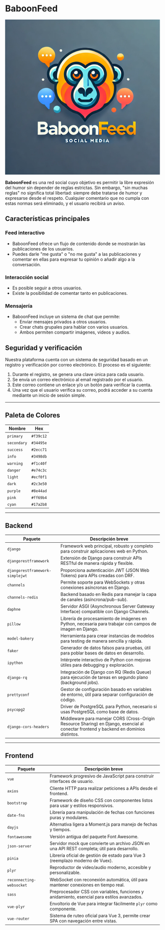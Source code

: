 # BaboonFeed

![BaboonFeed-Logo](BaboonFeedLogo.jpg)

**BaboonFeed** es una red social cuyo objetivo es permitir la libre expresión del humor sin depender de reglas estrictas. Sin embargo, "sin muchas reglas" no significa total libertad: siempre debe tratarse de humor y expresarse desde el respeto. Cualquier comentario que no cumpla con estas normas será eliminado, y el usuario recibirá un aviso.

## Características principales

### Feed interactivo

- BaboonFeed ofrece un flujo de contenido donde se mostrarán las publicaciones de los usuarios.
- Puedes darle "me gusta" o "no me gusta" a las publicaciones y comentar en ellas para expresar tu opinión o añadir algo a la conversación.

### Interacción social

- Es posible seguir a otros usuarios.
- Existe la posibilidad de comentar tanto en publicaciones.

### Mensajería

- BaboonFeed incluye un sistema de chat que permite:
  - Enviar mensajes privados a otros usuarios.
  - Crear chats grupales para hablar con varios usuarios.
  - Ambos permiten compartir imágenes, videos y audios.

## Seguridad y verificación

Nuestra plataforma cuenta con un sistema de seguridad basado en un registro y verificación por correo electrónico. El proceso es el siguiente:

1. Durante el registro, se genera una clave única para cada usuario.
2. Se envía un correo electrónico al email registrado por el usuario.
3. Este correo contiene un enlace y/o un botón para verificar la cuenta.
4. Una vez que el usuario verifica su correo, podrá acceder a su cuenta mediante un inicio de sesión simple.

---

## Paleta de Colores

| Nombre      | Hex       |
| ----------- | --------- |
| `primary`   | `#f39c12` |
| `secondary` | `#34495e` |
| `success`   | `#2ecc71` |
| `info`      | `#3498db` |
| `warning`   | `#f1c40f` |
| `danger`    | `#e74c3c` |
| `light`     | `#ecf0f1` |
| `dark`      | `#2c3e50` |
| `purple`    | `#8e44ad` |
| `pink`      | `#ff69b4` |
| `cyan`      | `#17a2b8` |

---

## Backend

| Paquete                         | Descripción breve                                                                                                                      |
| ------------------------------- | -------------------------------------------------------------------------------------------------------------------------------------- |
| `django`                        | Framework web principal, robusto y completo para construir aplicaciones web en Python.                                                 |
| `djangorestframework`           | Extensión de Django para construir APIs RESTful de manera rápida y flexible.                                                           |
| `djangorestframework-simplejwt` | Proporciona autenticación JWT (JSON Web Tokens) para APIs creadas con DRF.                                                             |
| `channels`                      | Permite soporte para WebSockets y otras conexiones asíncronas en Django.                                                               |
| `channels-redis`                | Backend basado en Redis para manejar la capa de canales (asíncrona/pub-sub).                                                           |
| `daphne`                        | Servidor ASGI (Asynchronous Server Gateway Interface) compatible con Django Channels.                                                  |
| `pillow`                        | Librería de procesamiento de imágenes en Python, necesaria para trabajar con campos de imagen en Django.                               |
| `model-bakery`                  | Herramienta para crear instancias de modelos para testing de manera sencilla y rápida.                                                 |
| `faker`                         | Generador de datos falsos para pruebas, útil para poblar bases de datos en desarrollo.                                                 |
| `ipython`                       | Intérprete interactivo de Python con mejoras útiles para debugging y exploración.                                                      |
| `django-rq`                     | Integración de Django con RQ (Redis Queue) para ejecución de tareas en segundo plano (background jobs).                                |
| `prettyconf`                    | Gestor de configuración basado en variables de entorno, útil para separar configuración de código.                                     |
| `psycopg2`                      | Driver de PostgreSQL para Python, necesario si usas PostgreSQL como base de datos.                                                     |
| `django-cors-headers`           | Middleware para manejar CORS (Cross-Origin Resource Sharing) en Django, esencial al conectar frontend y backend en dominios distintos. |

---

## Frontend

| Paquete                               | Descripción breve                                                                                      |
| ------------------------------------- | ------------------------------------------------------------------------------------------------------ |
| `vue`                                 | Framework progresivo de JavaScript para construir interfaces de usuario.                               |
| `axios`                               | Cliente HTTP para realizar peticiones a APIs desde el frontend.                                        |
| `bootstrap`                           | Framework de diseño CSS con componentes listos para usar y estilos responsivos.                        |
| `date-fns`                            | Librería para manipulación de fechas con funciones puras y modulares.                                  |
| `dayjs`                               | Alternativa ligera a Moment.js para manejo de fechas y tiempos.                                        |
| `fontawesome`                         | Versión antigua del paquete Font Awesome.                |
| `json-server`                         | Servidor mock que convierte un archivo JSON en una API REST completa; útil para desarrollo.            |
| `pinia`                               | Librería oficial de gestión de estado para Vue 3 (reemplazo moderno de Vuex).                          |
| `plyr`                                | Reproductor de video/audio moderno, accesible y personalizable.                                        |
| `reconnecting-websocket`              | WebSocket con reconexión automática, útil para mantener conexiones en tiempo real.                     |
| `sass`                                | Preprocesador CSS con variables, funciones y anidamiento, esencial para estilos avanzados.             |
| `vue-plyr`                            | Envoltorio de Vue para integrar fácilmente `plyr` como componente.                                     |
| `vue-router`                          | Sistema de ruteo oficial para Vue 3, permite crear SPA con navegación entre vistas.                    |
